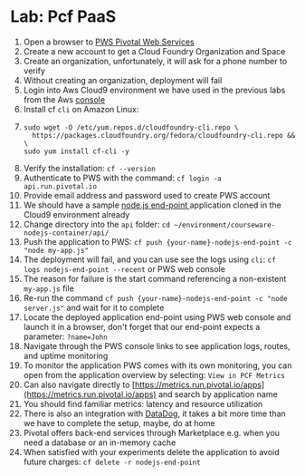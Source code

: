 # Lab: Pcf PaaS

1. Open a browser to [PWS Pivotal Web Services ](https://run.pivotal.io)
2. Create a new account to get a Cloud Foundry Organization and Space
3. Create an organization, unfortunately, it will ask for a phone number to verify
4. Without creating an organization, deployment will fail
5. Login into Aws Cloud9 environment we have used in the previous labs from the Aws [console](https://console.aws.amazon.com/)
6. Install cf `cli` on Amazon Linux:
7. ```text
   sudo wget -O /etc/yum.repos.d/cloudfoundry-cli.repo \
     https://packages.cloudfoundry.org/fedora/cloudfoundry-cli.repo && \
   sudo yum install cf-cli -y
   ```
8. Verify the installation: `cf --version`
9. Authenticate to PWS with the command: `cf login -a api.run.pivotal.io`
10. Provide email address and password used to create PWS account
11. We should have a sample [node.js end-point ](https://github.com/vkhazin/courseware-nodejs-container)application cloned in the Cloud9 environment already
12. Change directory into the `api` folder: `cd ~/environment/courseware-nodejs-container/api/`
13. Push the application to PWS: `cf push {your-name}-nodejs-end-point -c "node my-app.js"`
14. The deployment will fail, and you can use see the logs using `cli`: `cf logs nodejs-end-point --recent` or PWS web console
15. The reason for failure is the start command referencing a non-existent `my-app.js` file
16. Re-run the command `cf push {your-name}-nodejs-end-point -c "node server.js"` and wait for it to complete
17. Locate the deployed application end-point using PWS web console and launch it in a browser, don't forget that our end-point expects a parameter: `?name=John`
18. Navigate through the PWS console links to see application logs, routes, and uptime monitoring
19. To monitor the application PWS comes with its own monitoring, you can open from the application overview by selecting: `View in PCF Metrics`
20. Can also navigate directly to [https://metrics.run.pivotal.io/apps](https://metrics.run.pivotal.io/apps) and search by application name
21. You should find familiar metrics: latency and resource utilization
22. There is also an integration with [DataDog](https://docs.datadoghq.com/integrations/pivotal_platform/), it takes a bit more time than we have to complete the setup, maybe, do at home
23. Pivotal offers back-end services through Marketplace e.g. when you need a database or an in-memory cache
24. When satisfied with your experiments delete the application to avoid future charges: `cf delete -r nodejs-end-point`

